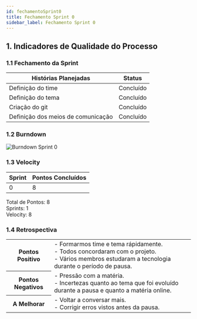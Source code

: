 ```yaml
---
id: fechamentoSprint0
title: Fechamento Sprint 0
sidebar_label: Fechamento Sprint 0
---
```


## 1. Indicadores de Qualidade do Processo

### 1.1 Fechamento da Sprint

| Histórias Planejadas | Status |
|----------------------|--------|
| Definição do time | Concluído |
| Definição do tema | Concluído |
| Criação do git | Concluído |
| Definição dos meios de comunicação | Concluído |

### 1.2 Burndown

![Burndown Sprint 0](https://raw.githubusercontent.com/fga-eps-mds/2020.1-Conecta-Ensina-Wiki/master/website/static/img/burndown_sprint0.png)

### 1.3 Velocity

| Sprint | Pontos Concluídos |
|--------|-------------------|
| 0 | 8 |

Total de Pontos: 8 <br>
Sprints: 1 <br>
Velocity: 8 <br>

### 1.4 Retrospectiva

<table>
<tr>

<th> Pontos Positivo  </th>
<td>
- Formarmos time e tema rápidamente. <br>
- Todos concordaram com o projeto. <br>
- Vários membros estudaram a tecnologia durante o período de pausa. <br>
</td>
</tr>

<tr>
<th> Pontos Negativos </th>
<td>
- Pressão com a matéria. <br>
- Incertezas quanto ao tema que foi evoluído durante a pausa e quanto a matéria online. <br>
</td>
</tr>

<tr>
<th> A Melhorar </th>
<td>
- Voltar a conversar mais. <br>
- Corrigir erros vistos antes da pausa. <br>
</td>
</tr>
</table>
